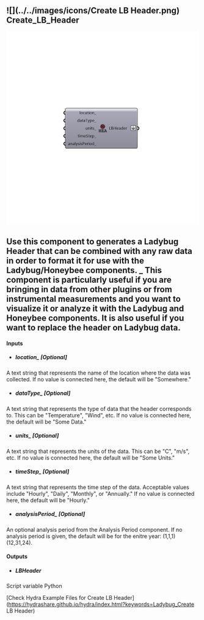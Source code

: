## ![](../../images/icons/Create LB Header.png) Create_LB_Header

![](../../images/components/Create_LB_Header.png)

Use this component to generates a Ladybug Header that can be combined with any raw data in order to format it for use with the Ladybug/Honeybee components.
 _
 This component is particularly useful if you are bringing in data from other plugins or from instrumental measurements and you want to visualize it or analyze it with the Ladybug and Honeybee components.  It is also useful if you want to replace the header on Ladybug data.
 -
 

#### Inputs
* ##### location_ [Optional]
A text string that represents the name of the location where the data was collected.  If no value is connected here, the default will be "Somewhere."
* ##### dataType_ [Optional]
A text string that represents the type of data that the header corresponds to.  This can be "Temperature", "Wind", etc.  If no value is connected here, the default will be "Some Data."
* ##### units_ [Optional]
A text string that represents the units of the data. This can be "C", "m/s", etc.  If no value is connected here, the default will be "Some Units."
* ##### timeStep_ [Optional]
A text string that represents the time step of the data.  Acceptable values include "Hourly", "Daily", "Monthly", or "Annually."  If no value is connected here, the default will be "Hourly."
* ##### analysisPeriod_ [Optional]
An optional analysis period from the Analysis Period component.  If no analysis period is given, the default will be for the enitre year: (1,1,1)(12,31,24).

#### Outputs
* ##### LBHeader
Script variable Python


[Check Hydra Example Files for Create LB Header](https://hydrashare.github.io/hydra/index.html?keywords=Ladybug_Create LB Header)